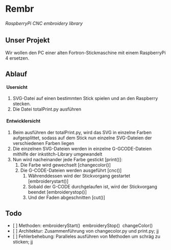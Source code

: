 # Rembr

###### RaspberryPi CNC embroidery library

## Unser Projekt

Wir wollen den PC einer alten Fortron-Stickmaschine mit einem RaspberryPi 4 ersetzen.

## Ablauf

####  Usersicht

1.  SVG-Datei auf einen bestimmten Stick spielen und an den Raspberry stecken.
2.  Die Datei totalPrint.py ausführen

####  Entwicklersicht

1.  Beim ausführen der totalPrint.py, wird das SVG in einzelne Farben aufgesplittet, sodass auf dem Stick nun einzelne SVG-Dateien der verschiedenen Farben liegen
2.  Die einzelnen SVG-Dateien werden in einzelne G-GCODE-Dateien mithilfe der inkstitch-Library umgewandelt
3.  Nun wird nacheinander jede Farbe gestickt \[print()\]:
    1.  Die Farbe wird gewechselt \[changecolor()\]
    2.  Die G-CODE-Dateien werden ausgeführt \[cnc()\]
        1.  Währenddessen wird der Stickvorgang gestartet \[embroiderystart()\]
        2.  Sobald der G-CODE durchgelaufen ist, wird der Stickvorgang beendet \[embroiderystop()\]
        3.  Und der Faden abgeschnitten \[cut()\]

## Todo

*    [ ]  Methoden: embroideryStart()  embroideryStop()  changeColor()
*    [ ]  Architektur: Zusammenführung von changecolor.py und print.py; jj
*    [ ]  Fehlerbehebung: Paralleles ausführen von Methoden um schräg zu sticken; jj
